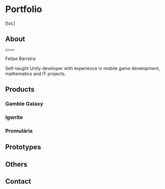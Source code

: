 # Portfolio

[toc]



## About

<img src="G:\HD\Users\Fitrox\Documents\Fitrox\2.IMAGES\profile4b.png" alt="Profile" style="zoom:50%;" /> 

Felipe Barreira

Self-taught Unity developer with experience in mobile game development, mathematics and IT projects.





## Products

### Gamble Galaxy

### Igwrite

### Promulária



## Prototypes





## Others



## Contact





